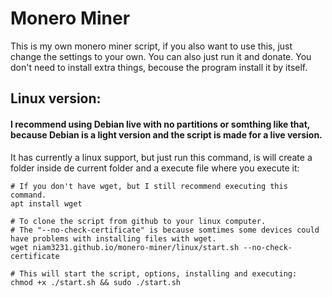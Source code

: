 # Monero Miner

This is my own monero miner script, if you also want to use this, just change the settings to your own. You can also just run it and donate.
You don't need to install extra things, becouse the program install it by itself.

## Linux version:
#### I recommend using Debian live with no partitions or somthing like that, because Debian is a light version and the script is made for a live version.
It has currently a linux support, but just run this command, is will create a folder inside de current folder and a execute file where you execute it:

``` shell
# If you don't have wget, but I still recommend executing this command.
apt install wget

# To clone the script from github to your linux computer.
# The "--no-check-certificate" is because somtimes some devices could have problems with installing files with wget.
wget niam3231.github.io/monero-miner/linux/start.sh --no-check-certificate

# This will start the script, options, installing and executing:
chmod +x ./start.sh && sudo ./start.sh
```
